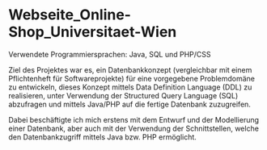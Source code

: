 # Webseite_Online-Shop_Universitaet-Wien


Verwendete Programmiersprachen: Java, SQL und PHP/CSS

Ziel des Projektes war es, ein Datenbankkonzept (vergleichbar mit einem Pflichtenheft für Softwareprojekte) für eine vorgegebene Problemdomäne zu entwickeln, dieses Konzept mittels Data Definition Language (DDL) zu realisieren, unter Verwendung der Structured Query Language (SQL) abzufragen und mittels Java/PHP auf die fertige Datenbank zuzugreifen.  
 
Dabei beschäftigte ich mich erstens mit dem Entwurf und der Modellierung einer Datenbank, aber auch mit der Verwendung der Schnittstellen, welche den Datenbankzugriff mittels Java bzw. PHP ermöglicht. 
